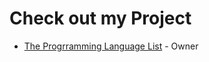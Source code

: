 # Check out my Project
- [The Progrramming Language List](https://github.com/Maniacxxx/language-list) - Owner
